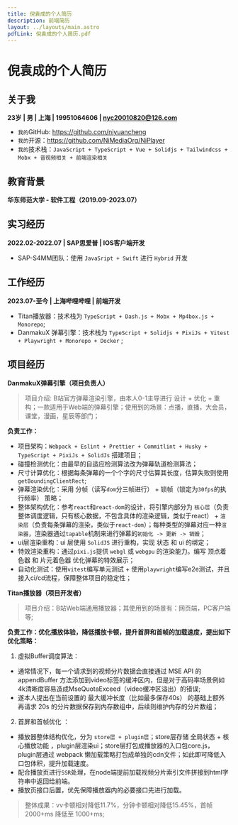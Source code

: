 ```yaml
---
title: 倪袁成的个人简历
description: 前端简历
layout: ../layouts/main.astro
pdfLink: 倪袁成的个人简历.pdf
---
```


# 倪袁成的个人简历
## 关于我
**23岁   |   男   |   上海 | 19951064606 | nyc20010820@126.com**
- ```我的```GitHub: https://github.com/niyuancheng
- ```我的```开源：https://github.com/NiMediaOrg/NiPlayer
- ```我的```技术栈：```JavaScript + TypeScript + Vue + Solidjs + Tailwindcss + Mobx + 音视频相关 + 前端渲染相关```

## 教育背景
**华东师范大学 - 软件工程（2019.09-2023.07）**

## 实习经历
**2022.02-2022.07 | SAP思爱普 | IOS客户端开发**
- SAP-S4MM团队：使用 ```JavaSript + Swift``` 进行 ```Hybrid``` 开发

## 工作经历 
**2023.07-至今 | 上海哔哩哔哩 | 前端开发**
- Titan播放器：技术栈为 ```TypeScript + Dash.js + Mobx + Mp4box.js + Monorepo```; 
- DanmakuX 弹幕引擎：技术栈为 ```TypeScript + Solidjs + PixiJs + Vitest + Playwright + Monorepo + Docker``` ;

## 项目经历
**DanmakuX弹幕引擎（项目负责人）** <BR />
> 项目介绍: B站官方弹幕渲染引擎，由本人0-1主导进行 设计 + 优化 + 重构；一款适用于Web端的弹幕引擎；使用到的场景：点播，直播，大会员，课堂，漫画，星辰等部门；

**负责工作：**
- 项目架构：```Webpack + Eslint + Prettier + Commitlint + Husky + TypeScript + PixiJs + SolidJs``` 搭建项目；
- 碰撞检测优化：由最早的自适应检测算法改为弹幕轨道检测算法；
- 尺寸计算优化：根据每条弹幕的一个个字的尺寸估算其长度，估算失败则使用 ```getBoundingClientRect```;
- 弹幕渲染优化：采用 分帧（读写```dom```分三帧进行） + 锁帧（锁定为```30fps```的执行频率） 策略；
- 整体架构优化：参考```react```和```react-dom```的设计，将引擎内部分为 ```核心层```（负责整体调度逻辑，只有核心数据，不包含具体的渲染逻辑，类似于react） + ```渲染层```（负责每条弹幕的渲染，类似于```react-dom```）；每种类型的弹幕对应一种```渲染器```，渲染器通过```tapable```机制来进行弹幕的```初始化 -> 更新 -> 销毁```；
- ui层渲染重构：ui 层使用 ```SolidJS``` 进行重构，实现 状态 和 ui 的绑定；
- 特效渲染重构：通过```pixi.js```提供 ```webgl``` 或 ```webgpu``` 的渲染能力。编写 顶点着色器 和 片元着色器 优化弹幕的特效展示；
- 自动化测试：使用```vitest```编写单元测试 + 使用```playwright```编写e2e测试，并且接入ci/cd流程，保障整体项目的稳定性；

**Titan播放器（项目开发者）** <br />
> 项目介绍：B站Web端通用播放器；其使用到的场景有：网页端，PC客户端等;

**负责工作：优化播放体验，降低播放卡顿，提升首屏和首帧的加载速度，提出如下优化策略：**
1.  虚拟Buffer调度算法：
- 通常情况下，每一个请求到的视频分片数据会直接通过 MSE API 的 appendBuffer 方法添加到video标签的缓冲区内，但是对于高码率场景例如4k清晰度容易造成MseQuotaExceed（video缓冲区溢出）的错误;
- 遂本人提出在当前设置的 最大缓冲长度（比如最多保存40s） 的基础上额外再请求 20s 的分片数据保存到内存数组中，后续则维护内存的分片数组；
2.  首屏和首帧优化 ：
- 播放器整体结构优化，分为 ```store层 + plugin层```；store层存储 全局状态 + 核心播放功能 ，plugin层渲染ui；store层打包成播放器的入口包core.js，plugin层通过 webpack 懒加载策略打包成单独的cdn文件；如此即可降低入口包体积，提升加载速度。
- 配合播放页进行```SSR```处理，在node端提前加载视频分片索引文件拼接到html字符串中返回给前端。
- 播放页接口后置，优先保障播放器内的必要接口先进行加载。<br />
> 整体成果：vv卡顿相对降低11.7%，分钟卡顿相对降低15.45%，首帧 2000+ms 降低至 1000+ms;